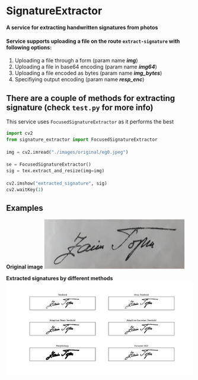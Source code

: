 # SignatureExtractor
**A service for extracting handwritten signatures from photos**

#### Service supports uploading a file on the route `extract-signature` with following options:
1. Uploading a file through a form (param name **_img_**)
2. Uploading a file in base64 encoding (param name **_img64_**)
3. Uploading a file encoded as bytes (param name **_img_bytes_**)
4. Specifiying output encoding (param name **_resp_enc_**)





## There are a couple of methods for extracting signature (check `test.py` for more info)

This service uses `FocusedSignatureExtractor` as it performs the best

```python
import cv2
from signature_extractor import FocusedSignatureExtractor

img = cv2.imread("./images/original/eg0.jpeg")

se = FocusedSignatureExtractor()
sig = tex.extract_and_resize(img=img)

cv2.imshow("extracted_signature", sig)
cv2.waitKey(1)
```



## Examples

**Original image**
![](images/out/eg_0_0_0.png)


**Extracted signatures by different methods**
![](images/out/eg_0_0_1.png)
